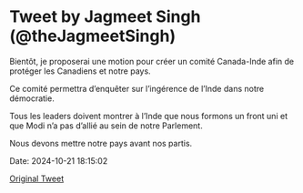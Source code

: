# Tweet by Jagmeet Singh (@theJagmeetSingh)

Bientôt, je proposerai une motion pour créer un comité Canada-Inde afin de protéger les Canadiens et notre pays.

Ce comité permettra d’enquêter sur l’ingérence de l’Inde dans notre démocratie.

Tous les leaders doivent montrer à l’Inde que nous formons un front uni et que Modi n’a pas d’allié au sein de notre Parlement.

Nous devons mettre notre pays avant nos partis.

Date: 2024-10-21 18:15:02

[Original Tweet](https://x.com/theJagmeetSingh/status/1848427794201469361)
